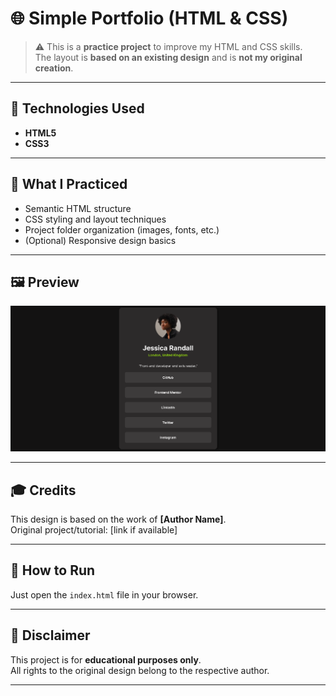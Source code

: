 # 🌐 Simple Portfolio (HTML & CSS)

> ⚠️ This is a **practice project** to improve my HTML and CSS skills.  
> The layout is **based on an existing design** and is **not my original creation**.

---

## 📁 Technologies Used

- **HTML5**
- **CSS3**

---

## 🧠 What I Practiced

- Semantic HTML structure
- CSS styling and layout techniques
- Project folder organization (images, fonts, etc.)
- (Optional) Responsive design basics

---

## 🖼️ Preview

![Project preview](./images/preview.png)

---

## 🎓 Credits

This design is based on the work of **[Author Name]**.  
Original project/tutorial: [link if available]

---

## 🚀 How to Run

Just open the `index.html` file in your browser.

---

## 📌 Disclaimer

This project is for **educational purposes only**.  
All rights to the original design belong to the respective author.

---
